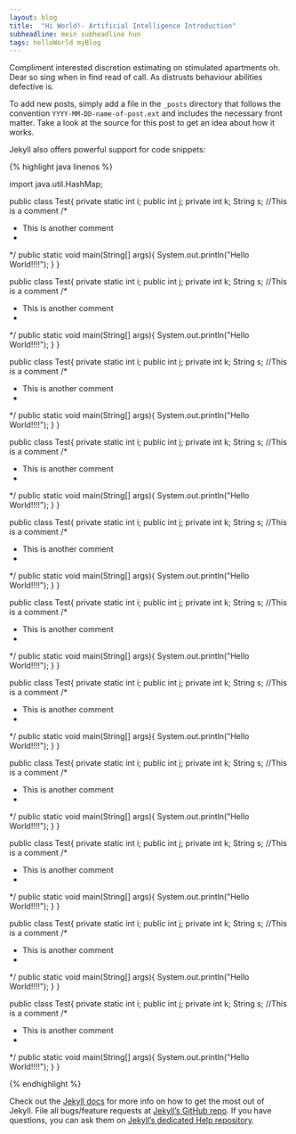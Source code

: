 ```yaml
---
layout: blog
title:  "Hi World!- Artificial Intelligence Introduction"
subheadline: mein subheadline hun
tags: helloWorld myBlog
---
```

Compliment interested discretion estimating on stimulated apartments oh. Dear so sing when in find read of call. As distrusts behaviour abilities defective is.
<!--more-->

To add new posts, simply add a file in the `_posts` directory that follows the convention `YYYY-MM-DD-name-of-post.ext` and includes the necessary front matter. Take a look at the source for this post to get an idea about how it works.

Jekyll also offers powerful support for code snippets:

{% highlight java linenos %}

import java.util.HashMap;

public class Test{
  private static int i;
  public int j;
  private int k;
  String s;
  //This is a comment
  /*
   * This is another comment
   *
   */
  public static void main(String[] args){
    System.out.println("Hello World!!!!");
  }
}

public class Test{
  private static int i;
  public int j;
  private int k;
  String s;
  //This is a comment
  /*
   * This is another comment
   *
   */
  public static void main(String[] args){
    System.out.println("Hello World!!!!");
  }
}


public class Test{
  private static int i;
  public int j;
  private int k;
  String s;
  //This is a comment
  /*
   * This is another comment
   *
   */
  public static void main(String[] args){
    System.out.println("Hello World!!!!");
  }
}


public class Test{
  private static int i;
  public int j;
  private int k;
  String s;
  //This is a comment
  /*
   * This is another comment
   *
   */
  public static void main(String[] args){
    System.out.println("Hello World!!!!");
  }
}


public class Test{
  private static int i;
  public int j;
  private int k;
  String s;
  //This is a comment
  /*
   * This is another comment
   *
   */
  public static void main(String[] args){
    System.out.println("Hello World!!!!");
  }
}


public class Test{
  private static int i;
  public int j;
  private int k;
  String s;
  //This is a comment
  /*
   * This is another comment
   *
   */
  public static void main(String[] args){
    System.out.println("Hello World!!!!");
  }
}


public class Test{
  private static int i;
  public int j;
  private int k;
  String s;
  //This is a comment
  /*
   * This is another comment
   *
   */
  public static void main(String[] args){
    System.out.println("Hello World!!!!");
  }
}


public class Test{
  private static int i;
  public int j;
  private int k;
  String s;
  //This is a comment
  /*
   * This is another comment
   *
   */
  public static void main(String[] args){
    System.out.println("Hello World!!!!");
  }
}


public class Test{
  private static int i;
  public int j;
  private int k;
  String s;
  //This is a comment
  /*
   * This is another comment
   *
   */
  public static void main(String[] args){
    System.out.println("Hello World!!!!");
  }
}


public class Test{
  private static int i;
  public int j;
  private int k;
  String s;
  //This is a comment
  /*
   * This is another comment
   *
   */
  public static void main(String[] args){
    System.out.println("Hello World!!!!");
  }
}


public class Test{
  private static int i;
  public int j;
  private int k;
  String s;
  //This is a comment
  /*
   * This is another comment
   *
   */
  public static void main(String[] args){
    System.out.println("Hello World!!!!");
  }
}

{% endhighlight %}

Check out the [Jekyll docs][jekyll] for more info on how to get the most out of Jekyll. File all bugs/feature requests at [Jekyll’s GitHub repo][jekyll-gh]. If you have questions, you can ask them on [Jekyll’s dedicated Help repository][jekyll-help].

[jekyll]:      http://jekyllrb.com
[jekyll-gh]:   https://github.com/jekyll/jekyll
[jekyll-help]: https://github.com/jekyll/jekyll-help
